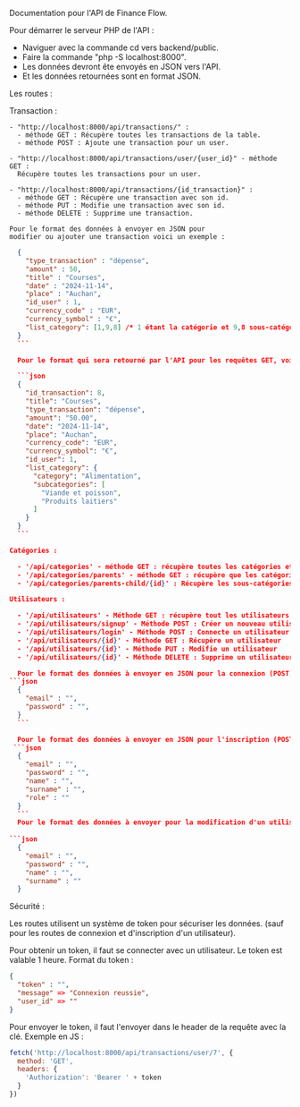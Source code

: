 Documentation pour l'API de 
Finance Flow.

Pour démarrer le serveur PHP de l'API : 
 - Naviguer avec la commande cd vers backend/public.
 - Faire la commande "php -S localhost:8000".
 - Les données devront ête envoyés en JSON vers l'API.
 - Et les données retournées sont en format JSON.

Les routes :

  Transaction :

    - "http://localhost:8000/api/transactions/" :
      - méthode GET : Récupère toutes les transactions de la table.
      - méthode POST : Ajoute une transaction pour un user.

    - "http://localhost:8000/api/transactions/user/{user_id}" - méthode GET :
      Récupère toutes les transactions pour un user.

    - "http://localhost:8000/api/transactions/{id_transaction}" : 
      - méthode GET : Récupère une transaction avec son id.
      - méthode PUT : Modifie une transaction avec son id.
      - méthode DELETE : Supprime une transaction.

    Pour le format des données à envoyer en JSON pour 
    modifier ou ajouter une transaction voici un exemple : 
  ```json
    {
      "type_transaction" : "dépense",
      "amount" : 50,
      "title" : "Courses",
      "date" : "2024-11-14",
      "place" : "Auchan",
      "id_user" : 1,
      "currency_code" : "EUR",
      "currency_symbol" : "€",
      "list_category": [1,9,8] /* 1 étant la catégorie et 9,8 sous-catégories */
    }
    ```

    Pour le format qui sera retourné par l'API pour les requêtes GET, voici un exemple :

    ```json
    {
      "id_transaction": 8,
      "title": "Courses",
      "type_transaction": "dépense",
      "amount": "50.00",
      "date": "2024-11-14",
      "place": "Auchan",
      "currency_code": "EUR",
      "currency_symbol": "€",
      "id_user": 1,
      "list_category": {
        "category": "Alimentation",
        "subcategories": [
          "Viande et poisson",
          "Produits laitiers"
        ]
      }
    }
    ```

  Catégories : 

    - '/api/categories' - méthode GET : récupère toutes les catégories et sous-catégories.
    - '/api/categories/parents' - méthode GET : récupère que les catégories parents.
    - '/api/categories/parents-child/{id}' : Récupère les sous-catégories d'une catégorie parent. 

  Utilisateurs : 

    - '/api/utilisateurs' - Méthode GET : récupère tout les utilisateurs
    - '/api/utilisateurs/signup' - Méthode POST : Créer un nouveau utilisateur
    - '/api/utilisateurs/login' - Méthode POST : Connecte un utilisateur
    - '/api/utilisateurs/{id}' - Méthode GET : Récupère un utilisateur
    - '/api/utilisateurs/{id}' - Méthode PUT : Modifie un utilisateur
    - '/api/utilisateurs/{id}' - Méthode DELETE : Supprime un utilisateur

    Pour le format des données à envoyer en JSON pour la connexion (POST): 
  ```json
    {
      "email" : "",
      "password" : "",
    }
    ```

    Pour le format des données à envoyer en JSON pour l'inscription (POST) : 
   ```json
    {
      "email" : "",
      "password" : "",
      "name" : "",
      "surname" : "",
      "role" : ""
    }
    ```
    Pour le format des données à envoyer pour la modification d'un utilisateur (PUT) : 
    
  ```json
    {
      "email" : "",
      "password" : "",
      "name" : "",
      "surname" : ""
    }
  ```
Sécurité : 

  Les routes utilisent un système de token pour sécuriser les données. (sauf pour les routes de connexion et d'inscription d'un utilisateur).

  Pour obtenir un token, il faut se connecter avec un utilisateur. Le token est valable 1 heure.
  Format du token : 
  ```json
  {
    "token" : "",
    "message" => "Connexion reussie", 
    "user_id" => ""
  }
  ```

  Pour envoyer le token, il faut l'envoyer dans le header de la requête avec la clé. 
  Exemple en JS : 
  ```js
  fetch('http://localhost:8000/api/transactions/user/7', {
    method: 'GET',
    headers: {
      'Authorization': 'Bearer ' + token
    }
  })
  ```


